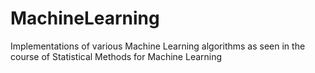 # MachineLearning
Implementations of various Machine Learning algorithms as seen in the course of Statistical Methods for Machine Learning
